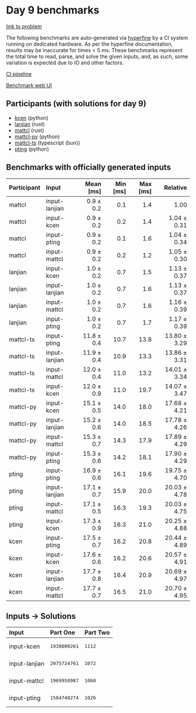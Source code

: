 # Day 9 benchmarks

[link to problem](https://adventofcode.com/2023/day/9)

The following benchmarks are auto-generated via
[hyperfine](https://github.com/sharkdp/hyperfine) by a CI system running on
dedicated hardware. As per the hyperfine documentation, results may be
inaccurate for times < 5 ms. These benchmarks represent the total time to read,
parse, and solve the given inputs, and, as such, some variation is expected due
to IO and other factors.

[CI pipeline](http://ci.papercode.net:8080/teams/main/pipelines/aoc2023)

[Benchmark web UI](https://aoc.ancalagon.black)


## Participants (with solutions for day 9)

- [kcen](https://github.com/kcen/aoc2023) (python)
- [lanjian](https://github.com/lanjian/aoc-2023) (rust)
- [mattcl](https://github.com/mattcl/aoc2023) (rust)
- [mattcl-py](https://github.com/mattcl/aoc2023-py) (python)
- [mattcl-ts](https://github.com/mattcl/aoc2023-js) (typescript (bun))
- [pting](https://github.com/pting/aoc2023) (python)


## Benchmarks with officially generated inputs

| Participant | Input | Mean [ms] | Min [ms] | Max [ms] | Relative |
|:---|:---|---:|---:|---:|---:|
| mattcl | input-lanjian | 0.9 ± 0.2 | 0.1 | 1.4 | 1.00 |
| mattcl | input-kcen | 0.9 ± 0.2 | 0.2 | 1.4 | 1.04 ± 0.31 |
| mattcl | input-pting | 0.9 ± 0.2 | 0.1 | 1.6 | 1.04 ± 0.34 |
| mattcl | input-mattcl | 0.9 ± 0.2 | 0.2 | 1.2 | 1.05 ± 0.30 |
| lanjian | input-kcen | 1.0 ± 0.2 | 0.7 | 1.5 | 1.13 ± 0.37 |
| lanjian | input-lanjian | 1.0 ± 0.2 | 0.7 | 1.6 | 1.13 ± 0.37 |
| lanjian | input-mattcl | 1.0 ± 0.2 | 0.7 | 1.6 | 1.16 ± 0.39 |
| lanjian | input-pting | 1.0 ± 0.2 | 0.7 | 1.7 | 1.17 ± 0.39 |
| mattcl-ts | input-pting | 11.8 ± 0.4 | 10.7 | 13.8 | 13.80 ± 3.29 |
| mattcl-ts | input-lanjian | 11.9 ± 0.4 | 10.9 | 13.3 | 13.86 ± 3.31 |
| mattcl-ts | input-mattcl | 12.0 ± 0.4 | 11.0 | 13.2 | 14.01 ± 3.34 |
| mattcl-ts | input-kcen | 12.0 ± 0.9 | 11.0 | 19.7 | 14.07 ± 3.47 |
| mattcl-py | input-kcen | 15.1 ± 0.5 | 14.0 | 18.0 | 17.68 ± 4.21 |
| mattcl-py | input-lanjian | 15.2 ± 0.6 | 14.0 | 18.5 | 17.78 ± 4.26 |
| mattcl-py | input-mattcl | 15.3 ± 0.7 | 14.3 | 17.9 | 17.89 ± 4.29 |
| mattcl-py | input-pting | 15.3 ± 0.6 | 14.2 | 18.1 | 17.90 ± 4.29 |
| pting | input-pting | 16.9 ± 0.6 | 16.1 | 19.6 | 19.75 ± 4.70 |
| pting | input-lanjian | 17.1 ± 0.7 | 15.9 | 20.0 | 20.03 ± 4.78 |
| pting | input-mattcl | 17.1 ± 0.5 | 16.3 | 19.3 | 20.03 ± 4.75 |
| pting | input-kcen | 17.3 ± 0.9 | 16.3 | 21.0 | 20.25 ± 4.88 |
| kcen | input-pting | 17.5 ± 0.7 | 16.2 | 20.8 | 20.44 ± 4.89 |
| kcen | input-kcen | 17.6 ± 0.6 | 16.2 | 20.6 | 20.57 ± 4.91 |
| kcen | input-lanjian | 17.7 ± 0.8 | 16.4 | 20.9 | 20.69 ± 4.97 |
| kcen | input-mattcl | 17.7 ± 0.7 | 16.5 | 21.0 | 20.70 ± 4.95 |


## Inputs -> Solutions

| Input | Part One | Part Two |
|:---|:---|:---|
|input-kcen|<pre>1938800261</pre>|<pre>1112</pre>|
|input-lanjian|<pre>2075724761</pre>|<pre>1072</pre>|
|input-mattcl|<pre>1969958987</pre>|<pre>1068</pre>|
|input-pting|<pre>1584748274</pre>|<pre>1026</pre>|